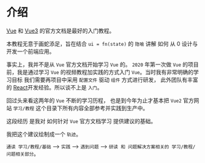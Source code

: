 # 介绍

[Vue](https://cn.vuejs.org/v2/guide/) 和 [Vue3](https://staging-cn.vuejs.org/guide/introduction.html) 的官方文档是最好的入门教程。

本教程无意于画蛇添足，旨在结合 `ui = fn(state)` 的 `隐喻` 讲解 如何 从 0 设计与开发一个前端应用。

事实上，我并不是从 `Vue` 官方文档开始学习 `Vue` 的。 `2020` 年第一次做 `Vue` 的项目前，我是通过学习 `Vue` 的视频教程加实践的方式入门 `Vue`。当时我有非常明确的学习目标 我们需要再项目中采用 `配置文件` 驱动 `组件` 方式进行研发， 此外团队有丰富的 [React](https://zh-hans.reactjs.org/)开发经验。所以谈不上是 `入门`。

回过头来看这两年的 `Vue` 不断的学习历程， 也是到今年为止才基本把 `Vue2` 官方网站 `学习/教程` 这个目录下所有内容全部参考并实践到生产中。

这段经历 是我对 如何针对 `Vue` 官方文档学习 提供建议的基础。

我把这个建议绘制成一个 `轨迹`。

`通读 学习/教程/基础` --> `实践` --> `遇到问题` --> `研读 和 问题解决方案相关的 学习/教程/问题相关部分`。
